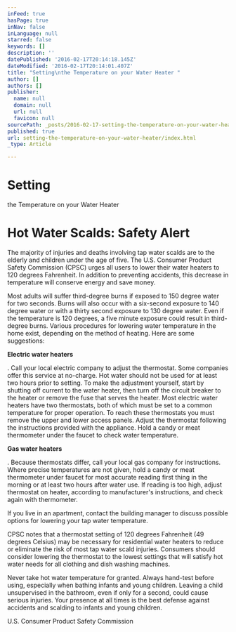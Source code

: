 ```yaml
---
inFeed: true
hasPage: true
inNav: false
inLanguage: null
starred: false
keywords: []
description: ''
datePublished: '2016-02-17T20:14:18.145Z'
dateModified: '2016-02-17T20:14:01.407Z'
title: "Setting\nthe Temperature on your Water Heater "
author: []
authors: []
publisher:
  name: null
  domain: null
  url: null
  favicon: null
sourcePath: _posts/2016-02-17-setting-the-temperature-on-your-water-heater.md
published: true
url: setting-the-temperature-on-your-water-heater/index.html
_type: Article

---
```

# Setting
the Temperature on your Water Heater 

# Hot Water Scalds: Safety Alert

The
majority of injuries and deaths involving tap water scalds are to the
elderly and children under the age of five. The U.S. Consumer Product
Safety Commission (CPSC) urges all users to lower their water heaters
to 120 degrees Fahrenheit. In addition to preventing accidents, this
decrease in temperature will conserve energy and save money.

Most
adults will suffer third-degree burns if exposed to 150 degree water
for two seconds. Burns will also occur with a six-second exposure to
140 degree water or with a thirty second exposure to 130 degree
water. Even if the temperature is 120 degrees, a five minute exposure
could result in third-degree burns. Various procedures for lowering
water temperature in the home exist, depending on the method of
heating. Here are some suggestions:

**Electric
water heaters**

.
Call your local electric company to adjust the thermostat. Some
companies offer this service at no-charge. Hot water should not be
used for at least two hours prior to setting. To make the adjustment
yourself, start by shutting off current to the water heater, then
turn off the circuit breaker to the heater or remove the fuse that
serves the heater. Most electric water heaters have two thermostats,
both of which must be set to a common temperature for proper
operation. To reach these thermostats you must remove the upper and
lower access panels. Adjust the thermostat following the instructions
provided with the appliance. Hold a candy or meat thermometer under
the faucet to check water temperature.

**Gas
water heaters**

.
Because thermostats differ, call your local gas company for
instructions. Where precise temperatures are not given, hold a candy
or meat thermometer under faucet for most accurate reading first
thing in the morning or at least two hours after water use. If
reading is too high, adjust thermostat on heater, according to
manufacturer's instructions, and check again with thermometer.

If you live in an apartment, contact
the building manager to discuss possible options for lowering your
tap water temperature. 

CPSC
notes that a thermostat setting of 120 degrees Fahrenheit (49 degrees
Celsius) may be necessary for residential water heaters to reduce or
eliminate the risk of most tap water scald injuries. Consumers should
consider lowering the thermostat to the lowest settings that will
satisfy hot water needs for all clothing and dish washing machines.

Never
take hot water temperature for granted. Always hand-test before
using, especially when bathing infants and young children. Leaving a
child unsupervised in the bathroom, even if only for a second, could
cause serious injuries. Your presence at all times is the best
defense against accidents and scalding to infants and young children.

U.S.
Consumer Product Safety Commission